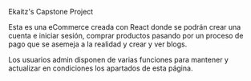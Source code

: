 Ekaitz's Capstone Project

Esta es una eCommerce creada con React donde se podrán crear una cuenta e iniciar sesión, comprar productos pasando por un proceso de pago que se asemeja a la realidad y crear y ver blogs.

Los usuarios admin disponen de varias funciones para mantener y actualizar en condiciones los apartados de esta página.
